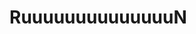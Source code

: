 
<!---
czmaFF/czmaFF is a ✨ special ✨ repository because its `README.md` (this file) appears on your GitHub profile.
You can click the Preview link to take a look at your changes.
--->
<h1> RuuuuuuuuuuuuuuN </h2>
